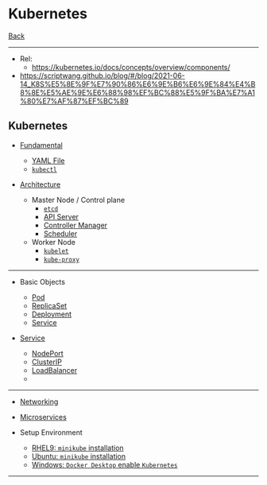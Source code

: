 # Kubernetes

[Back](../../index.md)

---

- Rel:
  - https://kubernetes.io/docs/concepts/overview/components/
- https://scriptwang.github.io/blog/#/blog/2021-06-14_K8S%E5%8E%9F%E7%90%86%E6%9E%B6%E6%9E%84%E4%B8%8E%E5%AE%9E%E6%88%98%EF%BC%88%E5%9F%BA%E7%A1%80%E7%AF%87%EF%BC%89

## Kubernetes

- [Fundamental](./fundamental/fundamental/fundamental.md)

  - [YAML File](./fundamental/yaml/yaml.md)
  - [`kubectl`](./fundamental/kubectl/kubectl.md)

- [Architecture](./architecture/architecture/architecture.md)
  - Master Node / Control plane
    - [`etcd`](./architecture/etcd/etcd.md)
    - [API Server](./architecture/api_server/api_server.md)
    - [Controller Manager](./architecture/controller_manager/controller_manager.md)
    - [Scheduler](./architecture/scheduler/scheduler.md)
  - Worker Node
    - [`kubelet`](./architecture/kubelet/kubelet.md)
    - [`kube-proxy`](./architecture/kube_proxy/kube_proxy.md)

---

- Basic Objects
  - [Pod](./object/pod/pod.md)
  - [ReplicaSet](./object/replica/replica.md)
  - [Deployment](./object/deployment/deployment.md)
  - [Service](./object/service/service.md)

- [Service](./service/service/service.md)
  - [NodePort](./service/nodeport/nodeport.md)
  - [ClusterIP](./service/clusterip/clusterip.md)
  - [LoadBalancer](./service/loadbalancer/loadbalancer.md)
  - 

---

- [Networking](./networking/networking.md)
- [Microservices](./microservices/microservices.md)

- Setup Environment

  - [RHEL9: `minikube` installation](./install/minikube_rhel9/minikube_rhel9.md)
  - [Ubuntu: `minikube` installation](./install/minikube_ubuntu/minikube_ubuntu.md)
  - [Windows: `Docker Desktop` enable `Kubernetes`](./install/kube_docker_desktop_win/kube_docker_desktop_win.md)

---
